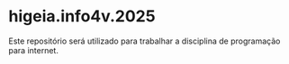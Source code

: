 # higeia.info4v.2025
Este repositório será utilizado para trabalhar a disciplina de programação para internet.
